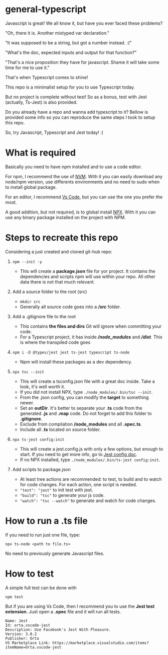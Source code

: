 # general-typescript

Javascript is great! We all know it, but have you ever faced these problems?

"Oh, there it is. Another mistyped var declaration."

"It was supposed to be a string, but got a number instead. :("

"What's the doc, expected inputs and output for that function?"

"That's a nice proposition they have for javascript. Shame it will take some time for me to use it."

That's when Typescript comes to shine!

This repo is a minimalist setup for you to use Typescript today.

But no project is complete without test! So as a bonus, test with Jest (actually, Ts-Jest) is also provided.

Do you already have a repo and wanna add typescript to it? Bellow is provided some info so you can reproduce the same steps I took to setup this repo.

So, try Javascript, Typescript and Jest today! :)

# What is required

Basically you need to have npm installed and to use a code editor.

For npm, I recommend the use of [NVM](https://github.com/nvm-sh/nvm). With it you can easily download any node/npm version, use differents environments and no need to sudo when to install global package.

For an editor, I recommend [Vs Code](https://code.visualstudio.com/), but you can use the one you prefer the most.

A good addition, but not required, is to global install [NPX](https://www.npmjs.com/package/npx). With it you can use any binary package installed on the project with NPM.

# Steps to recreate this repo

Considering a just created and cloned git-hub repo:

1. `npm --init -y`

   - This will create a **package.json** file for yor project. It contains the dependencies and scripts npm will use within your repo. All other data there is not that much relevant.

1. Add a source folder to the root (src)

   - `mkdir src`
   - Generally all source code goes into a **_/src_** folder.

1. Add a .gitignore file to the root

   - This contains **the files and dirs** Git will ignore when committing your code.
   - For a Typescript project, it has inside **_/node_modules_** and **_/dist_**. This is where the transpiled code goes

1. `npm i -D @types/jest jest ts-jest typescript ts-node`

   - Npm will install these packages as a dev dependency.

1. `npx tsc --init`

   - This will create a tsconfig.json file with a great doc inside. Take a look, it's well worth it.
   - If you did not install NPX, type `./node_modules/.bin/tsc --init`.
   - From the .json config, you can modify the **target** to something newer.
   - Set an **outDir**. It's better to separate your **.ts** code from the generated **.js** and **.map** code. Do not forget to add this folder to **.gitignore**.
   - Exclude from compilation **/node_modules** and all **.spec.ts**.
   - Include all **.ts** located on source folder.

1. `npx ts-jest config:init`

   - This will create a jest.config.js with only a few options, but enough to start. If you need to get more info, go to [Jest config doc](https://jestjs.io/docs/en/configuration).
   - If no NPX installed, type `./node_modules/.bin/ts-jest config:init`.

1. Add scripts to package.json

   - At least tree actions are recommended: to test, to build and to watch for code changes. For each action, one script is needed.
   - `"test": "jest"` to init test with jest.
   - `"build": "tsc"` to generate your js code.
   - `"watch": "tsc --watch"` to generate and watch for code changes.

# How to run a .ts file

If you need to run just one file, type:

`npx ts-node <path to file.ts>`

No need to previously generate Javascript files.

# How to test

A simple full test can be done with

`npm test`

But if you are using Vs Code, then I recommend you to use the **Jest test extension**. Just open a **.spec** file and it will run all tests.

```
Name: Jest
Id: orta.vscode-jest
Description: Use Facebook's Jest With Pleasure.
Version: 3.0.2
Publisher: Orta
VS Marketplace Link: https://marketplace.visualstudio.com/items?itemName=Orta.vscode-jest
```
